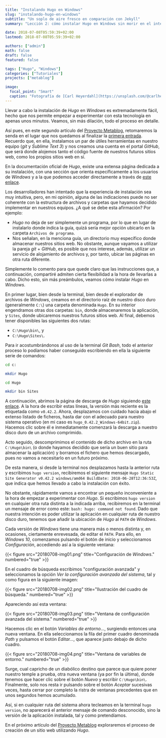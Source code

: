```yaml
---
title: "Instalando Hugo en Windows"
slug: "instalando-hugo-en-windows"
subtitle: "Un soplo de aire fresco en comparación con Jekyll"
summary: "Lección 2: cómo instalar Hugo en Windows sin morir en el intento."

date: 2018-07-08T05:59:39+02:00
lastmod: 2018-07-08T05:59:39+02:00

authors: ["admin"]
math: false
draft: false
featured: false

tags: ["Hugo", "Windows"]
categories: ["Tutoriales"]
projects: ["metablog"]

image:
  focal_point: "Smart"
  caption: "Fotografía de [Carl Heyerdahl](https://unsplash.com/@carlheyerdahl), disponible en [Unsplash](https://unsplash.com/photos/KE0nC8-58MQ)."
---
```


Llevar a cabo la instalación de *Hugo* en *Windows* es extremadamente fácil, hecho que nos permite empezar a experimentar con esta tecnología en apenas unos minutos. Veamos, sin más dilación, todo el proceso en detalle.

Así pues, en este segundo artículo del [Proyecto Metablog](/proyecto/metablog/), retomaremos la senda en el lugar que nos quedamos al finalizar la [primera entrada](/2018/07/05/preparando-el-equipo-para-hugo/). Recuerdo que, en ella, instalamos un par de útiles herramientas en nuestro equipo (*git* y *Sublime Text 3*) y nos creamos una cuenta en el portal *GitHub*, que será donde alojemos tanto el código fuente de nuestros futuros sitios web, como los propios sitios web en sí.

En la documentación oficial de *Hugo*, existe una extensa página dedicada a su instalación, con una sección que orienta específicamente a los usuarios de *Windows* y a la que podemos acceder directamente a través de [este enlace](https://gohugo.io/getting-started/installing#windows).

Los desarrolladores han intentado que la experiencia de instalación sea muy intuitiva, pero, en mi opinión, alguna de las indicaciones puede no ser coherente con la estructura de archivos y carpetas que hayamos decidido implementar en nuestros equipos. ¿A qué se debe esta afirmación? Por ejemplo:

- *Hugo* no deja de ser simplemente un programa, por lo que en lugar de instalarlo donde indica la guía, quizá sería mejor opción ubicarlo en la carpeta `Archivos de programa`.
- Nos señalan, en la menciona guía, un directorio muy específico donde almacenar nuestros sitios web. No obstante, aunque vayamos a utilizar la pareja *git* + *GitHub*, es posible que nos interese, además, utilizar un servicio de alojamiento de archivos y, por tanto, ubicar las páginas en otra ruta diferente.

Simplemente lo comento para que quede claro que las instrucciones que, a continuación, compartiré admiten cierta flexibilidad a la hora de llevarlas a cabo. Dicho esto, sin más preámbulos, veamos cómo instalar *Hugo* en *Windows*.

En primer lugar, bien desde la terminal, bien desde el explorador de archivos de *Windows*, creamos en el directorio raíz de nuestro disco duro (generalmente `C:\`) una carpeta denominada `Hugo`. En su interior engendramos otras dos carpetas: `bin`, donde almacenaremos la aplicación, y `Sites`, donde ubicaremos nuestros futuros sitios web. Al final, debemos tener disponibles las siguientes dos rutas:

- `C:\Hugo\bin\`, y
- `C:\Hugo\Sites\`.

Para ir acostumbrándonos al uso de la terminal *Git Bash*, todo el anterior proceso lo podíamos haber conseguido escribiendo en ella la siguiente serie de comandos:

```bash
cd c:
```

```bash
mkdir Hugo
```

```bash
cd Hugo
```

```bash
mkdir bin Sites
```

A continuación, abrimos la página de descarga de *Hugo* siguiendo [este enlace](https://github.com/gohugoio/hugo/releases). A la hora de escribir estas líneas, la versión más reciente es la etiquetada como `v0.42.2`. Ahora, desplazamos con cuidado hacia abajo el extenso listado de ficheros, hasta dar con el adecuado para nuestro sistema operativo (en mi caso es `hugo_0.42.2_Windows-64bit.zip`). Hacemos clic sobre él e inmediatamente comenzará la descarga a nuestro disco duro de un archivo comprimido.

Acto seguido, descomprimimos el contenido de dicho archivo en la ruta `C:\Hugo\bin\` (o donde hayamos decidido que sería un buen sitio para almacenar la aplicación) y borramos el fichero que hemos descargado, pues no vamos a necesitarlo en un futuro próximo.

De esta manera, si desde la terminal nos desplazamos hasta la anterior ruta y escribimos `hugo version`, recibiremos el siguiente mensaje `Hugo Static Site Generator v0.42.2 windows/amd64 BuildDate: 2018-06-28T12:36:53Z`, que indica que hemos llevado a cabo la instalación con éxito.

No obstante, rápidamente vamos a encontrar un pequeño inconveniente a la hora de empezar a experimentar con *Hugo*. Si escribimos `hugo version` en cualquier otra ruta distinta a la indicada arriba, recibiremos en la terminal un mensaje de error como este: `bash: hugo: command not found`. Dado que nuestra intención es poder utilizar la aplicación en cualquier ruta de nuestro disco duro, tenemos que añadir la ubicación de *Hugo* al `PATH` de *Windows*.

Cada versión de *Windows* tiene una manera más o menos distinta y, en ocasiones, ciertamente enrevesada, de editar el `PATH`. Para ello, en *Windows 10*, comenzamos pulsando el botón de inicio y seleccionamos *Configuración*, accediendo así a la siguiente ventana:

{{< figure src="20180708-img01.png" title="Configuración de *Windows*." numbered="true" >}}

En el cuadro de búsqueda escribimos "configuración avanzada" y seleccionamos la opción *Ver la configuración avanzada del sistema*, tal y como figura en la siguiente imagen:

{{< figure src="20180708-img02.png" title="Ilustración del cuadro de búsqueda." numbered="true" >}}

Apareciendo así esta ventana:

{{< figure src="20180708-img03.png" title="Ventana de configuración avanzada del sistema." numbered="true" >}}

Hacemos clic en el botón *Variables de entorno...*, surgiendo entonces una nueva ventana. En ella seleccionamos la fila del primer cuadro denominada *Path* y pulsamos el botón *Editar...*, que aparece justo debajo de dicho cuadro.

{{< figure src="20180708-img04.png" title="Ventana de variables de entorno." numbered="true" >}}

Surge, cual capricho de un diabólico destino que parece que quiere poner nuestro temple a prueba, otra nueva ventana (ya por fin la última), donde tenemos que hacer clic sobre el botón *Nuevo* y escribir `C:\Hugo\bin\`. Finalmente, solo nos resta ir pulsando sobre el botón *Aceptar* sucesivas veces, hasta cerrar por completo la ristra de ventanas precedentes que en unos segundos hemos acumulado.

Así, si en cualquier ruta del sistema ahora tecleamos en la terminal `hugo version`, no aparecerá el anterior mensaje de comando desconocido, sino la versión de la aplicación instalada, tal y como pretendíamos.

En el próximo artículo del [Proyecto Metablog](/proyecto/metablog/) exploraremos el proceso de creación de un sitio web utilizando *Hugo*.

